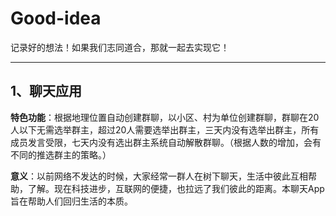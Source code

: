 # Good-idea

记录好的想法！如果我们志同道合，那就一起去实现它！

--------------------------------------------------

## 1、聊天应用

**特色功能**：根据地理位置自动创建群聊，以小区、村为单位创建群聊，群聊在20人以下无需选举群主，超过20人需要选举出群主，三天内没有选举出群主，所有成员发言受限，七天内没有选出群主系统自动解散群聊。（根据人数的增加，会有不同的推选群主的策略。）

**意义**：以前网络不发达的时候，大家经常一群人在树下聊天，生活中彼此互相帮助，了解。现在科技进步，互联网的便捷，也拉远了我们彼此的距离。本聊天App旨在帮助人们回归生活的本质。


